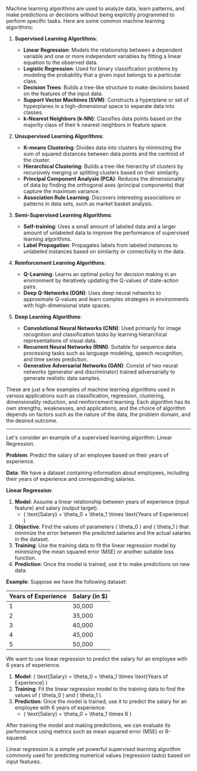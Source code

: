 Machine learning algorithms are used to analyze data, learn patterns, and make predictions or decisions without being explicitly programmed to perform specific tasks. Here are some common machine learning algorithms:

1. **Supervised Learning Algorithms**:
   - **Linear Regression**: Models the relationship between a dependent variable and one or more independent variables by fitting a linear equation to the observed data.
   - **Logistic Regression**: Used for binary classification problems by modeling the probability that a given input belongs to a particular class.
   - **Decision Trees**: Builds a tree-like structure to make decisions based on the features of the input data.
   - **Support Vector Machines (SVM)**: Constructs a hyperplane or set of hyperplanes in a high-dimensional space to separate data into classes.
   - **k-Nearest Neighbors (k-NN)**: Classifies data points based on the majority class of their k nearest neighbors in feature space.

2. **Unsupervised Learning Algorithms**:
   - **K-means Clustering**: Divides data into clusters by minimizing the sum of squared distances between data points and the centroid of the cluster.
   - **Hierarchical Clustering**: Builds a tree-like hierarchy of clusters by recursively merging or splitting clusters based on their similarity.
   - **Principal Component Analysis (PCA)**: Reduces the dimensionality of data by finding the orthogonal axes (principal components) that capture the maximum variance.
   - **Association Rule Learning**: Discovers interesting associations or patterns in data sets, such as market basket analysis.

3. **Semi-Supervised Learning Algorithms**:
   - **Self-training**: Uses a small amount of labeled data and a larger amount of unlabeled data to improve the performance of supervised learning algorithms.
   - **Label Propagation**: Propagates labels from labeled instances to unlabeled instances based on similarity or connectivity in the data.

4. **Reinforcement Learning Algorithms**:
   - **Q-Learning**: Learns an optimal policy for decision making in an environment by iteratively updating the Q-values of state-action pairs.
   - **Deep Q-Networks (DQN)**: Uses deep neural networks to approximate Q-values and learn complex strategies in environments with high-dimensional state spaces.

5. **Deep Learning Algorithms**:
   - **Convolutional Neural Networks (CNN)**: Used primarily for image recognition and classification tasks by learning hierarchical representations of visual data.
   - **Recurrent Neural Networks (RNN)**: Suitable for sequence data processing tasks such as language modeling, speech recognition, and time series prediction.
   - **Generative Adversarial Networks (GAN)**: Consist of two neural networks (generator and discriminator) trained adversarially to generate realistic data samples.

These are just a few examples of machine learning algorithms used in various applications such as classification, regression, clustering, dimensionality reduction, and reinforcement learning. Each algorithm has its own strengths, weaknesses, and applications, and the choice of algorithm depends on factors such as the nature of the data, the problem domain, and the desired outcome.

---

Let's consider an example of a supervised learning algorithm: Linear Regression.

**Problem**: Predict the salary of an employee based on their years of experience.

**Data**: We have a dataset containing information about employees, including their years of experience and corresponding salaries.

**Linear Regression**:
1. **Model**: Assume a linear relationship between years of experience (input feature) and salary (output target).
   - \( \text{Salary} = \theta_0 + \theta_1 \times \text{Years of Experience} \)
2. **Objective**: Find the values of parameters \( \theta_0 \) and \( \theta_1 \) that minimize the error between the predicted salaries and the actual salaries in the dataset.
3. **Training**: Use the training data to fit the linear regression model by minimizing the mean squared error (MSE) or another suitable loss function.
4. **Prediction**: Once the model is trained, use it to make predictions on new data.

**Example**:
Suppose we have the following dataset:

| Years of Experience | Salary (in $) |
|---------------------|---------------|
| 1                   | 30,000        |
| 2                   | 35,000        |
| 3                   | 40,000        |
| 4                   | 45,000        |
| 5                   | 50,000        |

We want to use linear regression to predict the salary for an employee with 6 years of experience.

1. **Model**: \( \text{Salary} = \theta_0 + \theta_1 \times \text{Years of Experience} \)
2. **Training**: Fit the linear regression model to the training data to find the values of \( \theta_0 \) and \( \theta_1 \).
3. **Prediction**: Once the model is trained, use it to predict the salary for an employee with 6 years of experience:
   - \( \text{Salary} = \theta_0 + \theta_1 \times 6 \)

After training the model and making predictions, we can evaluate its performance using metrics such as mean squared error (MSE) or R-squared.

Linear regression is a simple yet powerful supervised learning algorithm commonly used for predicting numerical values (regression tasks) based on input features.